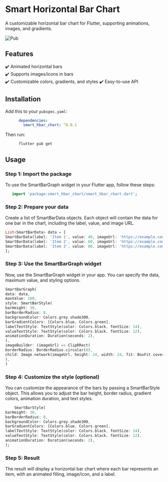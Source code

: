 # Smart Horizontal Bar Chart

A customizable horizontal bar chart for Flutter, supporting animations, images, and gradients.

![Pub](https://github.com/adarshkvinod/smart_hbar_chart/blob/6d741085c5e11258c633dc79ee2073cc40145ea3/smart_hbar_chart/images)

## Features
✔️ Animated horizontal bars  
✔️ Supports images/icons in bars  
✔️ Customizable colors, gradients, and styles
✔️ Easy-to-use API

## Installation
   Add this to your `pubspec.yaml`:
   ```yaml
         dependencies:
           smart_hbar_chart: ^0.0.1
   ```
   Then run:
    
   ```bash
         flutter pub get
   ```

## Usage

### Step 1: Import the package

To use the SmartBarGraph widget in your Flutter app, follow these steps:
```dart
   import 'package:smart_hbar_chart/smart_hbar_chart.dart';
```
### Step 2: Prepare your data

Create a list of SmartBarData objects. Each object will contain the data for one bar in the chart, including the label, value, and image URL.
```dart
List<SmartBarData> data = [
SmartBarData(label: 'Item 1', value: 40, imageUrl: 'https://example.com/image1.jpg'),
SmartBarData(label: 'Item 2', value: 60, imageUrl: 'https://example.com/image2.jpg'),
SmartBarData(label: 'Item 3', value: 80, imageUrl: 'https://example.com/image3.jpg'),
];
```
### Step 3: Use the SmartBarGraph widget

Now, use the SmartBarGraph widget in your app. You can specify the data, maximum value, and styling options.
```dart
SmartBarGraph(
data: data,
maxValue: 100,
style: SmartBarStyle(
barHeight: 30,
barBorderRadius: 8,
backgroundColor: Colors.grey.shade300,
barGradientColors: [Colors.blue, Colors.green],
labelTextStyle: TextStyle(color: Colors.black, fontSize: 14),
valueTextStyle: TextStyle(color: Colors.black, fontSize: 12),
animationDuration: Duration(seconds: 2),
),
imageBuilder: (imageUrl) => ClipRRect(
borderRadius: BorderRadius.circular(8),
child: Image.network(imageUrl, height: 24, width: 24, fit: BoxFit.cover),
),
)
```
### Step 4: Customize the style (optional)

You can customize the appearance of the bars by passing a SmartBarStyle object. This allows you to adjust the bar height, border radius, gradient colors, animation duration, and text styles.
```dart
    SmartBarStyle(
barHeight: 30,
barBorderRadius: 8,
backgroundColor: Colors.grey.shade300,
barGradientColors: [Colors.blue, Colors.green],
labelTextStyle: TextStyle(color: Colors.black, fontSize: 14),
valueTextStyle: TextStyle(color: Colors.black, fontSize: 12),
animationDuration: Duration(seconds: 2),
);
```
### Step 5: Result

The result will display a horizontal bar chart where each bar represents an item, with an animated filling, image/icon, and a label.
